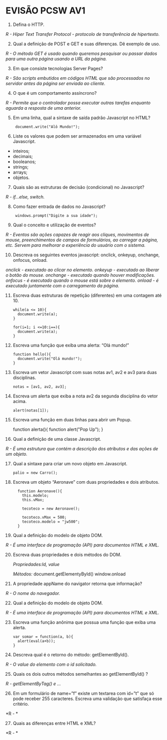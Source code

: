 EVISÃO PCSW AV1
===========

1. Defina o HTTP.

  *R - Hiper Text Transfer Protocol - protocolo de transferência de hipertexto.*

2. Qual a definição de POST e GET e suas diferenças. Dê exemplo de uso.

  *R - O método GET é usado quando queremos pesquisar ou passar dados para uma outra página usando a URL da página.*

3. Em que consiste tecnologias Server Pages?

  *R - São scripts embutidos em códigos HTML que são processados no servidor antes da página ser enviada ao cliente.*

4. O que é um comportamento assíncrono?

  *R - Permite que o controlador possa executar outras tarefas enquanto aguarda a resposta de uma anterior.*

5. Em uma linha, qual a sintaxe de saída padrão Javascript no HTML?

        document.write("Alô Mundo!");

6. Liste os valores que podem ser armazenados em uma variável Javascript.

  * inteiros;
  * decimais;
  * booleanos;
  * strings;
  * arrays;
  * objetos.

7. Quais são as estruturas de decisão (condicional) no Javascript?

  *R - if...else, switch.*

8. Como fazer entrada de dados no Javascript?

        windows.prompt("Digite a sua idade");

9. Qual o conceito e utilização de eventos?

  *R - Eventos são ações capazes de reagir aos cliques, movimentos de mouse, preenchimentos de campos de formulários, ao carregar a página, etc. Servem para melhorar a experiência do usuário com o sistema.*

10. Descreva os seguintes eventos javascript: onclick, onkeyup, onchange, onfocus, onload.

  *onclick - executado ao clicar no elemento.*
  *onkeyup - executado ao liberar o botão do mouse.*
  *onchange - executado quando houver modificações.*
  *onfocus - é executado quando o mouse está sobre o elemento.*
  *onload - é executado juntamente com o carregamento da página.*

11. Escreva duas estruturas de repetição (diferentes) em uma contagem até 10.

        while(a <= 10){
          document.write(a);
        }

        for(i=1; i <=10:i==){
          document.write(a);
        }

12. Escreva uma função que exiba uma alerta: “Olá mundo!”

        function hello(){
          document.write("Olá mundo!");
        }

13. Escreva um vetor Javascript com suas notas av1, av2 e av3 para duas disciplinas.

        notas = [av1, av2, av3];

14. Escreva um alerta que exiba a nota av2 da segunda disciplina do vetor acima.

        alert(notas[1]);

15. Escreva uma função em duas linhas para abrir um Popup.

      function alerta(){
        function alert("Pop Up");
      }

16. Qual a definição de uma classe Javascript.

  *R - É uma estrutura que contém a descrição dos atributos e das ações de um objeto.*

17. Qual a sintaxe para criar um novo objeto em Javascript.

        palio = new Carro();

18. Escreva um objeto “Aeronave” com duas propriedades e dois atributos.

          function Aeronave(){
            this.modelo;
            this.vMax;

            tecoteco = new Aeronave();

            tecoteco.vMax = 500;
            tecoteco.modelo = "jw500";
          }

19. Qual a definição do modelo de objeto DOM.

  *R - É uma interface de programação (API) para documentos HTML e XML.*

20. Escreva duas propriedades e dois métodos do DOM.

    *Propriedades:Id, value*

    *Métodos:*
        document.getElementyById()
        window.onload

21. A propriedade appName do navigator retorna que informação?

  *R - O nome do navegador.*

22. Qual a definição do modelo de objeto DOM.

  *R - É uma interface de programação (API) para documentos HTML e XML.*

23. Escreva uma função anônima que possua uma função que exiba uma alerta.

        var somar = function(a, b){
          alert(eval(a+b));
        }

24. Descreva qual é o retorno do método: getElementById().

  *R - O value do elemento com o id solicitado.*

25. Quais os dois outros métodos semelhantes ao getElementById() ?

  *R - getElementByTag() e ...*

26. Em um formulário de name=”f” existe um textarea com id=”t” que só pode receber 255 caracteres. Escreva uma validação que satisfaça esse critério.

  *R - *

27. Quais as diferenças entre HTML e XML?

  *R - *
